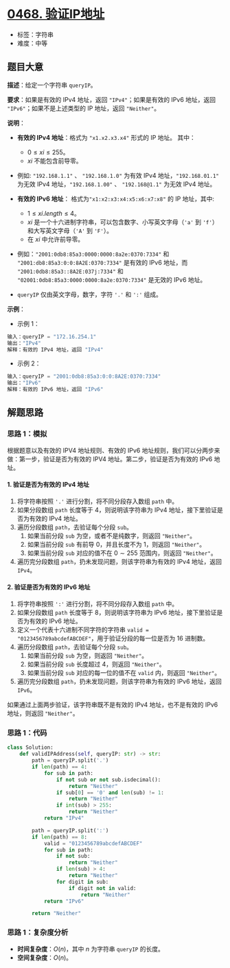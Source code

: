 # [0468. 验证IP地址](https://leetcode.cn/problems/validate-ip-address/)

- 标签：字符串
- 难度：中等

## 题目大意

**描述**：给定一个字符串 `queryIP`。

**要求**：如果是有效的 IPv4 地址，返回 `"IPv4"`；如果是有效的 IPv6 地址，返回 `"IPv6"`；如果不是上述类型的 IP 地址，返回 `"Neither"`。

**说明**：

- **有效的 IPv4 地址**：格式为 `"x1.x2.x3.x4"` 形式的 IP 地址。 其中：
  -  $0 \le xi \le 255$。
  - $xi$ 不能包含前导零。

- 例如: `"192.168.1.1"` 、 `"192.168.1.0"` 为有效 IPv4 地址，`"192.168.01.1"` 为无效 IPv4 地址，`"192.168.1.00"` 、 `"192.168@1.1"` 为无效 IPv4 地址。
- **有效的 IPv6 地址**： 格式为`"x1:x2:x3:x4:x5:x6:x7:x8"` 的 IP 地址，其中:
  - $1 \le xi.length \le 4$。
  - $xi$ 是一个十六进制字符串，可以包含数字、小写英文字母（`'a'` 到 `'f'`）和大写英文字母（`'A'` 到 `'F'`）。
  - 在 $xi$ 中允许前导零。
- 例如：`"2001:0db8:85a3:0000:0000:8a2e:0370:7334"` 和 `"2001:db8:85a3:0:0:8A2E:0370:7334"` 是有效的 IPv6 地址，而 `"2001:0db8:85a3::8A2E:037j:7334"` 和 `"02001:0db8:85a3:0000:0000:8a2e:0370:7334"` 是无效的 IPv6 地址。
- `queryIP` 仅由英文字母，数字，字符 `'.'` 和 `':'` 组成。

**示例**：

- 示例 1：

```Python
输入：queryIP = "172.16.254.1"
输出："IPv4"
解释：有效的 IPv4 地址，返回 "IPv4"
```

- 示例 2：

```Python
输入：queryIP = "2001:0db8:85a3:0:0:8A2E:0370:7334"
输出："IPv6"
解释：有效的 IPv6 地址，返回 "IPv6"
```

## 解题思路

### 思路 1：模拟

根据题意以及有效的 IPV4 地址规则、有效的 IPv6 地址规则，我们可以分两步来做：第一步，验证是否为有效的 IPV4 地址。第二步，验证是否为有效的 IPv6 地址。

#### 1. 验证是否为有效的 IPv4 地址

1. 将字符串按照 `'.'` 进行分割，将不同分段存入数组 `path` 中。
2. 如果分段数组 `path` 长度等于 $4$，则说明该字符串为 IPv4 地址，接下里验证是否为有效的 IPv4 地址。
3. 遍历分段数组 `path`，去验证每个分段 `sub`。
   1. 如果当前分段 `sub` 为空，或者不是纯数字，则返回 `"Neither"`。
   2. 如果当前分段 `sub` 有前导 $0$，并且长度不为 $1$，则返回 `"Neither"`。
   3. 如果当前分段 `sub` 对应的值不在 $0 \sim 255$ 范围内，则返回 `"Neither"`。
4. 遍历完分段数组 `path`，扔未发现问题，则该字符串为有效的 IPv4 地址，返回 `IPv4`。

#### 2. 验证是否为有效的 IPv6 地址

1. 将字符串按照 `':'` 进行分割，将不同分段存入数组 `path` 中。
2. 如果分段数组 `path` 长度等于 $8$，则说明该字符串为 IPv6 地址，接下里验证是否为有效的 IPv6 地址。
3. 定义一个代表十六进制不同字符的字符串 `valid = "0123456789abcdefABCDEF"`，用于验证分段的每一位是否为 $16$ 进制数。
4. 遍历分段数组 `path`，去验证每个分段 `sub`。
   1. 如果当前分段 `sub` 为空，则返回 `"Neither"`。
   2. 如果当前分段 `sub` 长度超过 $4$，则返回 `"Neither"`。
   3. 如果当前分段 `sub` 对应的每一位的值不在 `valid` 内，则返回 `"Neither"`。
5. 遍历完分段数组 `path`，扔未发现问题，则该字符串为有效的 IPv6 地址，返回 `IPv6`。

如果通过上面两步验证，该字符串既不是有效的 IPv4 地址，也不是有效的 IPv6 地址，则返回 `"Neither"`。

### 思路 1：代码

```Python
class Solution:
    def validIPAddress(self, queryIP: str) -> str:
        path = queryIP.split('.')
        if len(path) == 4:
            for sub in path:
                if not sub or not sub.isdecimal():
                    return "Neither"
                if sub[0] == '0' and len(sub) != 1:
                    return "Neither"
                if int(sub) > 255:
                    return "Neither"
            return "IPv4"

        path = queryIP.split(':')
        if len(path) == 8:
            valid = "0123456789abcdefABCDEF"
            for sub in path:
                if not sub:
                    return "Neither"
                if len(sub) > 4:
                    return "Neither"
                for digit in sub:
                    if digit not in valid:
                        return "Neither"
            return "IPv6"

        return "Neither"
```

### 思路 1：复杂度分析

- **时间复杂度**：$O(n)$，其中 $n$ 为字符串 `queryIP` 的长度。
- **空间复杂度**：$O(n)$。
